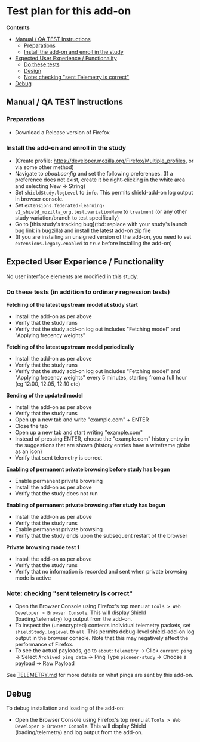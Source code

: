 # Test plan for this add-on

<!-- START doctoc generated TOC please keep comment here to allow auto update -->

<!-- DON'T EDIT THIS SECTION, INSTEAD RE-RUN doctoc TO UPDATE -->

**Contents**

* [Manual / QA TEST Instructions](#manual--qa-test-instructions)
  * [Preparations](#preparations)
  * [Install the add-on and enroll in the study](#install-the-add-on-and-enroll-in-the-study)
* [Expected User Experience / Functionality](#expected-user-experience--functionality)
  * [Do these tests](#do-these-tests)
  * [Design](#design)
  * [Note: checking "sent Telemetry is correct"](#note-checking-sent-telemetry-is-correct)
* [Debug](#debug)

<!-- END doctoc generated TOC please keep comment here to allow auto update -->

## Manual / QA TEST Instructions

### Preparations

* Download a Release version of Firefox

### Install the add-on and enroll in the study

* (Create profile: <https://developer.mozilla.org/Firefox/Multiple_profiles>, or via some other method)
* Navigate to _about:config_ and set the following preferences. (If a preference does not exist, create it be right-clicking in the white area and selecting New -> String)
* Set `shieldStudy.logLevel` to `info`. This permits shield-add-on log output in browser console.
* Set `extensions.federated-learning-v2_shield_mozilla_org.test.variationName` to `treatment` (or any other study variation/branch to test specifically)
* Go to [this study's tracking bug](tbd: replace with your study's launch bug link in bugzilla) and install the latest add-on zip file
* (If you are installing an unsigned version of the add-on, you need to set `extensions.legacy.enabled` to `true` before installing the add-on)

## Expected User Experience / Functionality

No user interface elements are modified in this study.

### Do these tests (in addition to ordinary regression tests)

**Fetching of the latest upstream model at study start**

- Install the add-on as per above
- Verify that the study runs
- Verify that the study add-on log out includes "Fetching model" and "Applying frecency weights"

**Fetching of the latest upstream model periodically**

- Install the add-on as per above
- Verify that the study runs
- Verify that the study add-on log out includes "Fetching model" and "Applying frecency weights" every 5 minutes, starting from a full hour (eg 12:00, 12:05, 12:10 etc)

**Sending of the updated model**

- Install the add-on as per above
- Verify that the study runs
- Open up a new tab and write "example.com" + ENTER
- Close the tab
- Open up a new tab and start writing "example.com"
- Instead of pressing ENTER, choose the "example.com" history entry in the suggestions that are shown (history entries have a wireframe globe as an icon)
- Verify that sent telemetry is correct

**Enabling of permanent private browsing before study has begun**

- Enable permanent private browsing
- Install the add-on as per above
- Verify that the study does not run

**Enabling of permanent private browsing after study has begun**

- Install the add-on as per above
- Verify that the study runs
- Enable permanent private browsing
- Verify that the study ends upon the subsequent restart of the browser

**Private browsing mode test 1**

- Install the add-on as per above
- Verify that the study runs
- Verify that no information is recorded and sent when private browsing mode is active

### Note: checking "sent telemetry is correct"

* Open the Browser Console using Firefox's top menu at `Tools > Web Developer > Browser Console`. This will display Shield (loading/telemetry) log output from the add-on.
* To inspect the (unencrypted) contents individual telemetry packets, set `shieldStudy.logLevel` to `all`. This permits debug-level shield-add-on log output in the browser console. Note that this may negatively affect the performance of Firefox.
* To see the actual payloads, go to `about:telemetry` -> Click `current ping` -> Select `Archived ping data` -> Ping Type `pioneer-study` -> Choose a payload -> Raw Payload

See [TELEMETRY.md](./TELEMETRY.md) for more details on what pings are sent by this add-on.

## Debug

To debug installation and loading of the add-on:

* Open the Browser Console using Firefox's top menu at `Tools > Web Developer > Browser Console`. This will display Shield (loading/telemetry) and log output from the add-on.
